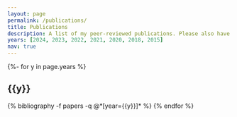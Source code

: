 ```yaml
---
layout: page
permalink: /publications/
title: Publications
description: A list of my peer-reviewed publications. Please also have a look at "Projects" page for ongoing projects and other types of publications.
years: [2024, 2023, 2022, 2021, 2020, 2018, 2015]
nav: true
---
```

<!-- _pages/publication.md -->
<div class="publications">

{%- for y in page.years %}
  <h2 class="year">{{y}}</h2>
  {% bibliography -f papers -q @*[year={{y}}]* %}
{% endfor %}

</div>
